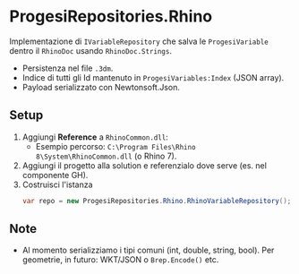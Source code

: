 # ProgesiRepositories.Rhino

Implementazione di `IVariableRepository` che salva le `ProgesiVariable` dentro il `RhinoDoc` usando `RhinoDoc.Strings`.
- Persistenza nel file `.3dm`.
- Indice di tutti gli Id mantenuto in `ProgesiVariables:Index` (JSON array).
- Payload serializzato con Newtonsoft.Json.

## Setup
1. Aggiungi **Reference** a `RhinoCommon.dll`:
   - Esempio percorso: `C:\Program Files\Rhino 8\System\RhinoCommon.dll` (o Rhino 7).
2. Aggiungi il progetto alla solution e referenzialo dove serve (es. nel componente GH).
3. Costruisci l'istanza
   ```csharp
   var repo = new ProgesiRepositories.Rhino.RhinoVariableRepository();
   ```

## Note
- Al momento serializziamo i tipi comuni (int, double, string, bool). Per geometrie, in futuro: WKT/JSON o `Brep.Encode()` etc.
